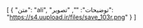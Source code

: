 [
  {
    "متن": "ali",
    "توضیحات": "",
    "تصویر": "https://s4.uupload.ir/files/save_103r.png"
  }
]
